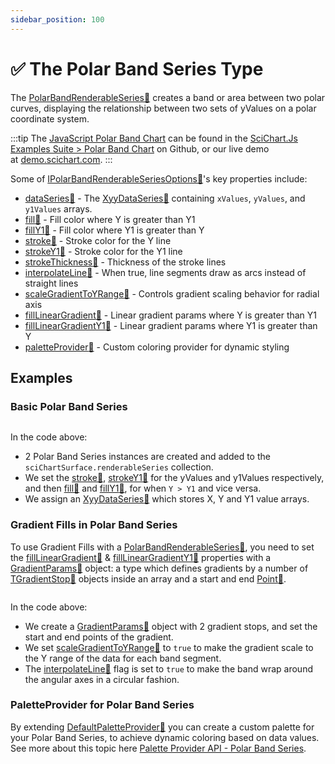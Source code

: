 ```yaml
---
sidebar_position: 100
---
```


# ✅ The Polar Band Series Type

The [PolarBandRenderableSeries:blue_book:](https://www.scichart.com/documentation/js/v4/typedoc/classes/polarbandrenderableseries.html) creates a band or area between two polar curves, displaying the relationship between two sets of yValues on a polar coordinate system.

:::tip
The [JavaScript Polar Band Chart](http://stagingdemo2.scichart.com/demo/javascript/polar-band-chart) can be found in the [SciChart.Js Examples Suite > Polar Band Chart](https://github.com/ABTSoftware/SciChart.JS.Examples/blob/release_v4.0/Examples/src/components/Examples/Charts2D/PolarCharts/PolarBandChart) on Github, or our live demo at [demo.scichart.com](http://stagingdemo2.scichart.com/demo/react/polar-band-chart).
:::

<ChartFromSciChartDemo 
    src="http://stagingdemo2.scichart.com/demo/iframe/polar-band-chart"
    title="Polar Band Series Chart"
/>

Some of [IPolarBandRenderableSeriesOptions:blue_book:](https://www.scichart.com/documentation/js/v4/typedoc/interfaces/ipolarbandrenderableseriesoptions.html)'s key properties include:

- [dataSeries:blue_book:](https://www.scichart.com/documentation/js/v4/typedoc/interfaces/ipolarbandrenderableseries.html#dataseries) - The [XyyDataSeries:blue_book:](https://www.scichart.com/documentation/js/v4/typedoc/classes/xyydataseries.html) containing `xValues`, `yValues`, and `y1Values` arrays.
- [fill:blue_book:](https://www.scichart.com/documentation/js/v4/typedoc/interfaces/ipolarbandrenderableseries.html#fill) - Fill color where Y is greater than Y1
- [fillY1:blue_book:](https://www.scichart.com/documentation/js/v4/typedoc/interfaces/ipolarbandrenderableseries.html#filly1) - Fill color where Y1 is greater than Y
- [stroke:blue_book:](https://www.scichart.com/documentation/js/v4/typedoc/interfaces/ipolarbandrenderableseries.html#stroke) - Stroke color for the Y line
- [strokeY1:blue_book:](https://www.scichart.com/documentation/js/v4/typedoc/interfaces/ipolarbandrenderableseries.html#strokey1) - Stroke color for the Y1 line
- [strokeThickness:blue_book:](https://www.scichart.com/documentation/js/v4/typedoc/interfaces/ipolarbandrenderableseries.html#strokethickness) - Thickness of the stroke lines
- [interpolateLine:blue_book:](https://www.scichart.com/documentation/js/v4/typedoc/interfaces/ipolarbandrenderableseries.html#interpolateline) - When true, line segments draw as arcs instead of straight lines
- [scaleGradientToYRange:blue_book:](https://www.scichart.com/documentation/js/v4/typedoc/interfaces/ipolarbandrenderableseries.html#scalegradienttoyrange) - Controls gradient scaling behavior for radial axis
- [fillLinearGradient:blue_book:](https://www.scichart.com/documentation/js/v4/typedoc/interfaces/ipolarbandrenderableseries.html#filllineargradient) - Linear gradient params where Y is greater than Y1
- [fillLinearGradientY1:blue_book:](https://www.scichart.com/documentation/js/v4/typedoc/interfaces/ipolarbandrenderableseries.html#filllineargradienty1) - Linear gradient params where Y1 is greater than Y
- [paletteProvider:blue_book:](https://www.scichart.com/documentation/js/v4/typedoc/interfaces/ipolarbandrenderableseries.html#paletteprovider) - Custom coloring provider for dynamic styling

## Examples

### Basic Polar Band Series

```ts showLineNumber {23} file=./Basic/demo.ts start=region_A_start end=region_A_end
```

<LiveDocSnippet name="./Basic/demo" />

In the code above:

- 2 Polar Band Series instances are created and added to the `sciChartSurface.renderableSeries` collection.
- We set the [stroke:blue_book:](https://www.scichart.com/documentation/js/v4/typedoc/classes/polarbandrenderableseries.html#stroke), [strokeY1:blue_book:](https://www.scichart.com/documentation/js/v4/typedoc/classes/polarbandrenderableseries.html#strokey1) for the yValues and y1Values respectively, and then [fill:blue_book:](https://www.scichart.com/documentation/js/v4/typedoc/classes/polarbandrenderableseries.html#fill) and [fillY1:blue_book:](https://www.scichart.com/documentation/js/v4/typedoc/classes/polarbandrenderableseries.html#filly1), for when `Y > Y1` and vice versa.
- We assign an [XyyDataSeries:blue_book:](https://www.scichart.com/documentation/js/v4/typedoc/classes/xyydataseries.html) which stores X, Y and Y1 value arrays.

### Gradient Fills in Polar Band Series

To use Gradient Fills with a [PolarBandRenderableSeries:blue_book:](https://www.scichart.com/documentation/js/v4/typedoc/classes/polarbandrenderableseries.html), you need to set the [fillLinearGradient:blue_book:](https://www.scichart.com/documentation/js/v4/typedoc/classes/polarbandrenderableseries.html#filllineargradient) & [fillLinearGradientY1:blue_book:](https://www.scichart.com/documentation/js/v4/typedoc/classes/polarbandrenderableseries.html#filllineargradienty1) properties with a [GradientParams:blue_book:](https://www.scichart.com/documentation/js/v4/typedoc/classes/gradientparams.html) object: a type which defines gradients by a number of [TGradientStop:blue_book:](https://www.scichart.com/documentation/js/v4/typedoc/classes/gradientparams.html#gradientstops) objects inside an array and a start and end [Point:blue_book:](https://www.scichart.com/documentation/js/v4/typedoc/classes/gradientparams.html#startpoint).

```ts showLineNumbers {10-13,15-18} file=./GradientFill/demo.ts start=region_A_start end=region_A_end
```

<LiveDocSnippet name="./GradientFill/demo" />

In the code above:
- We create a [GradientParams:blue_book:](https://www.scichart.com/documentation/js/v4/typedoc/classes/gradientparams.html) object with 2 gradient stops, and set the start and end points of the gradient.
- We set [scaleGradientToYRange:blue_book:](https://www.scichart.com/documentation/js/v4/typedoc/classes/polarbandrenderableseries.html#scalegradienttoyrange) to `true` to make the gradient scale to the Y range of the data for each band segment.
- The [interpolateLine:blue_book:](https://www.scichart.com/documentation/js/v4/typedoc/classes/polarbandrenderableseries.html#interpolateline) flag is set to `true` to make the band wrap around the angular axes in a circular fashion.

### PaletteProvider for Polar Band Series

By extending [DefaultPaletteProvider:blue_book:](https://www.scichart.com/documentation/js/v4/typedoc/classes/defaultpaletteprovider.html) you can create a custom palette for your Polar Band Series, to achieve dynamic coloring based on data values. See more about this topic here [Palette Provider API - Polar Band Series](/docs/2d-charts/chart-types/palette-provider-api/polar-band-renderable-series).